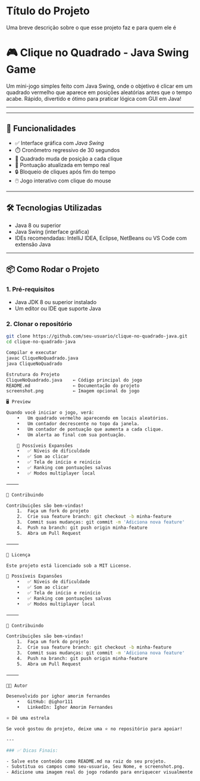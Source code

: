 
# Título do Projeto

Uma breve descrição sobre o que esse projeto faz e para quem ele é
# 🎮 Clique no Quadrado - Java Swing Game

Um mini-jogo simples feito com Java Swing, onde o objetivo é clicar em um quadrado vermelho que aparece em posições aleatórias antes que o tempo acabe. Rápido, divertido e ótimo para praticar lógica com GUI em Java!

---

---

## 🚀 Funcionalidades

- ✅ Interface gráfica com *Java Swing*
- ⏱️ Cronômetro regressivo de 30 segundos
- 🔴 Quadrado muda de posição a cada clique
- 🧠 Pontuação atualizada em tempo real
- 🔒 Bloqueio de cliques após fim do tempo
- 🖱️ Jogo interativo com clique do mouse

---

## 🛠️ Tecnologias Utilizadas

- Java 8 ou superior
- Java Swing (interface gráfica)
- IDEs recomendadas: IntelliJ IDEA, Eclipse, NetBeans ou VS Code com extensão Java

---

## 📦 Como Rodar o Projeto

### 1. Pré-requisitos

- Java JDK 8 ou superior instalado
- Um editor ou IDE que suporte Java

### 2. Clonar o repositório

```bash
git clone https://github.com/seu-usuario/clique-no-quadrado-java.git
cd clique-no-quadrado-java

Compilar e executar
javac CliqueNoQuadrado.java
java CliqueNoQuadrado

Estrutura do Projeto
CliqueNoQuadrado.java    ← Código principal do jogo
README.md                ← Documentação do projeto
screenshot.png           ← Imagem opcional do jogo

🖥️ Preview

Quando você iniciar o jogo, verá:
	•	Um quadrado vermelho aparecendo em locais aleatórios.
	•	Um contador decrescente no topo da janela.
	•	Um contador de pontuação que aumenta a cada clique.
	•	Um alerta ao final com sua pontuação.

    📌 Possíveis Expansões
	•	✅ Níveis de dificuldade
	•	✅ Som ao clicar
	•	✅ Tela de início e reinício
	•	✅ Ranking com pontuações salvas
	•	✅ Modos multiplayer local

⸻

🤝 Contribuindo

Contribuições são bem-vindas!
	1.	Faça um fork do projeto
	2.	Crie sua feature branch: git checkout -b minha-feature
	3.	Commit suas mudanças: git commit -m 'Adiciona nova feature'
	4.	Push na branch: git push origin minha-feature
	5.	Abra um Pull Request

⸻

📄 Licença

Este projeto está licenciado sob a MIT License.

📌 Possíveis Expansões
	•	✅ Níveis de dificuldade
	•	✅ Som ao clicar
	•	✅ Tela de início e reinício
	•	✅ Ranking com pontuações salvas
	•	✅ Modos multiplayer local

⸻

🤝 Contribuindo

Contribuições são bem-vindas!
	1.	Faça um fork do projeto
	2.	Crie sua feature branch: git checkout -b minha-feature
	3.	Commit suas mudanças: git commit -m 'Adiciona nova feature'
	4.	Push na branch: git push origin minha-feature
	5.	Abra um Pull Request

⸻

👨‍💻 Autor

Desenvolvido por ighor amorim fernandes
	•	GitHub: @ighor111
	•	LinkedIn: Ighor Amorim Fernandes

⭐️ Dê uma estrela

Se você gostou do projeto, deixe uma ⭐️ no repositório para apoiar!

---

### ✅ Dicas Finais:

- Salve este conteúdo como README.md na raiz do seu projeto.
- Substitua os campos como seu-usuario, Seu Nome, e screenshot.png.
- Adicione uma imagem real do jogo rodando para enriquecer visualmente.
